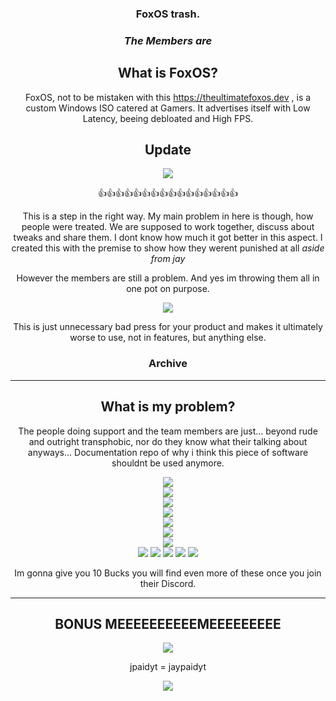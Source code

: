 <div align="center">

### FoxOS trash.

### _The Members are_

## What is FoxOS?

FoxOS, not to be mistaken with this https://theultimatefoxos.dev , is a custom Windows ISO catered at Gamers.
It advertises itself with Low Latency, beeing debloated and High FPS.

## Update

![](https://media.discordapp.net/attachments/735247057140580475/1040621522030706689/IMG_20221111_143813.jpg)

👍👍👍👍👍👍👍👍👍👍👍👍👍👍👍👍

This is a step in the right way.
My main problem in here is though, how people were treated.
We are supposed to work together, discuss about tweaks and share them.
I dont know how much it got better in this aspect.
I created this with the premise to show how they werent punished at all _aside from jay_

However the members are still a problem.
And yes im throwing them all in one pot on purpose.

![](https://media.discordapp.net/attachments/735247057140580475/1040619456709267482/Screenshot_2022-11-11-14-29-17-31_572064f74bd5f9fa804b05334aa4f912.jpg)

This is just unnecessary bad press for your product and makes it ultimately worse to use, not in features, but anything else.

### Archive

<hr>

## What is my problem?

The people doing support and the team members are just... beyond rude and outright transphobic, nor do they know what their talking about anyways...
Documentation repo of why i think this piece of software shouldnt be used anymore.

![](https://i.imgur.com/SHtfrOA.png)  
![](https://i.imgur.com/Yy2674q.png)  
![](https://i.imgur.com/9ihHvlc.png)  
![](https://i.imgur.com/adzcIBW.png)  
![](https://i.imgur.com/jxA81nE.png)  
![](https://i.imgur.com/9dmjmnz.png)  
![](https://i.imgur.com/AASB0O8.png)  
![](https://i.imgur.com/cRpYBFQ.png)
![](https://i.imgur.com/05MlJCM.png)
![](https://i.imgur.com/joQTlNQ.png)
![](https://i.imgur.com/JJ142Ol.png)
![](https://i.imgur.com/yU9VuEC.png)

Im gonna give you 10 Bucks you will find even more of these once you join their Discord.

<hr>

## BONUS MEEEEEEEEEEMEEEEEEEEE

![](https://media.discordapp.net/attachments/735247057140580475/1040630364026179654/IMG_20221111_151312.jpg)

jpaidyt = jaypaidyt

![](https://i.pinimg.com/originals/0c/df/c8/0cdfc839b7e5d620a8431392eb90289e.jpg)

</div>
